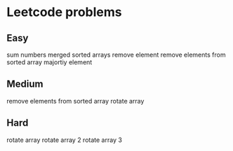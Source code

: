 # Leetcode problems
## Easy
sum numbers
merged sorted arrays
remove element
remove elements from sorted array
majortiy element
## Medium
remove elements from sorted array
rotate array
## Hard
rotate array
rotate array 2
rotate array 3
